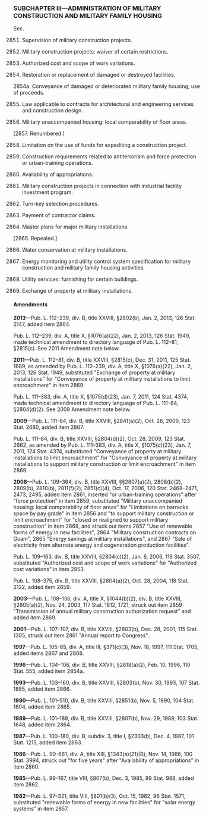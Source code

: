 ### SUBCHAPTER III—ADMINISTRATION OF MILITARY CONSTRUCTION AND MILITARY FAMILY HOUSING ###

Sec.

2851. Supervision of military construction projects.

2852. Military construction projects: waiver of certain restrictions.

2853. Authorized cost and scope of work variations.

2854. Restoration or replacement of damaged or destroyed facilities.

2854a. Conveyance of damaged or deteriorated military family housing; use of proceeds.

2855. Law applicable to contracts for architectural and engineering services and construction design.

2856. Military unaccompanied housing: local comparability of floor areas.

[2857. Renumbered.]

2858. Limitation on the use of funds for expediting a construction project.

2859. Construction requirements related to antiterrorism and force protection or urban-training operations.

2860. Availability of appropriations.

2861. Military construction projects in connection with industrial facility investment program.

2862. Turn-key selection procedures.

2863. Payment of contractor claims.

2864. Master plans for major military installations.

[2865. Repealed.]

2866. Water conservation at military installations.

2867. Energy monitoring and utility control system specification for military construction and military family housing activities.

2868. Utility services: furnishing for certain buildings.

2869. Exchange of property at military installations.

#### Amendments ####

**2013**—Pub. L. 112–239, div. B, title XXVIII, §2802(b), Jan. 2, 2013, 126 Stat. 2147, added item 2864.

Pub. L. 112–239, div. A, title X, §1076(a)(22), Jan. 2, 2013, 126 Stat. 1949, made technical amendment to directory language of Pub. L. 112–81, §2815(c). See 2011 Amendment note below.

**2011**—Pub. L. 112–81, div. B, title XXVIII, §2815(c), Dec. 31, 2011, 125 Stat. 1689, as amended by Pub. L. 112–239, div. A, title X, §1076(a)(22), Jan. 2, 2013, 126 Stat. 1949, substituted "Exchange of property at military installations" for "Conveyance of property at military installations to limit encroachment" in item 2869.

Pub. L. 111–383, div. A, title X, §1075(d)(23), Jan. 7, 2011, 124 Stat. 4374, made technical amendment to directory language of Pub. L. 111–84, §2804(d)(2). See 2009 Amendment note below.

**2009**—Pub. L. 111–84, div. B, title XXVIII, §2841(a)(2), Oct. 28, 2009, 123 Stat. 2680, added item 2867.

Pub. L. 111–84, div. B, title XXVIII, §2804(d)(2), Oct. 28, 2009, 123 Stat. 2662, as amended by Pub. L. 111–383, div. A, title X, §1075(d)(23), Jan. 7, 2011, 124 Stat. 4374, substituted "Conveyance of property at military installations to limit encroachment" for "Conveyance of property at military installations to support military construction or limit encroachment" in item 2869.

**2006**—Pub. L. 109–364, div. B, title XXVIII, §§2807(a)(2), 2808(b)(2), 2809(b), 2810(b), 2811(f)(2), 2851(c)(4), Oct. 17, 2006, 120 Stat. 2468–2471, 2473, 2495, added item 2861, inserted "or urban-training operations" after "force protection" in item 2859, substituted "Military unaccompanied housing: local comparability of floor areas" for "Limitations on barracks space by pay grade" in item 2856 and "to support military construction or limit encroachment" for "closed or realigned to support military construction" in item 2869, and struck out items 2857 "Use of renewable forms of energy in new facilities", 2864 "Military construction contracts on Guam", 2865 "Energy savings at military installations", and 2867 "Sale of electricity from alternate energy and cogeneration production facilities".

Pub. L. 109–163, div. B, title XXVIII, §2804(c)(2), Jan. 6, 2006, 119 Stat. 3507, substituted "Authorized cost and scope of work variations" for "Authorized cost variations" in item 2853.

Pub. L. 108–375, div. B, title XXVIII, §2804(a)(2), Oct. 28, 2004, 118 Stat. 2122, added item 2859.

**2003**—Pub. L. 108–136, div. A, title X, §1044(b)(2), div. B, title XXVIII, §2805(a)(2), Nov. 24, 2003, 117 Stat. 1612, 1721, struck out item 2859 "Transmission of annual military construction authorization request" and added item 2869.

**2001**—Pub. L. 107–107, div. B, title XXVIII, §2803(b), Dec. 28, 2001, 115 Stat. 1305, struck out item 2861 "Annual report to Congress".

**1997**—Pub. L. 105–85, div. A, title III, §371(c)(3), Nov. 18, 1997, 111 Stat. 1705, added items 2867 and 2868.

**1996**—Pub. L. 104–106, div. B, title XXVIII, §2818(a)(2), Feb. 10, 1996, 110 Stat. 555, added item 2854a.

**1993**—Pub. L. 103–160, div. B, title XXVIII, §2803(b), Nov. 30, 1993, 107 Stat. 1885, added item 2866.

**1990**—Pub. L. 101–510, div. B, title XXVIII, §2851(b), Nov. 5, 1990, 104 Stat. 1804, added item 2865.

**1989**—Pub. L. 101–189, div. B, title XXVIII, §2807(b), Nov. 29, 1989, 103 Stat. 1648, added item 2864.

**1987**—Pub. L. 100–180, div. B, subdiv. 3, title I, §2303(b), Dec. 4, 1987, 101 Stat. 1215, added item 2863.

**1986**—Pub. L. 99–661, div. A, title XIII, §1343(a)(21)(B), Nov. 14, 1986, 100 Stat. 3994, struck out "for five years" after "Availability of appropriations" in item 2860.

**1985**—Pub. L. 99–167, title VIII, §807(b), Dec. 3, 1985, 99 Stat. 988, added item 2862.

**1982**—Pub. L. 97–321, title VIII, §801(b)(3), Oct. 15, 1982, 96 Stat. 1571, substituted "renewable forms of energy in new facilities" for "solar energy systems" in item 2857.